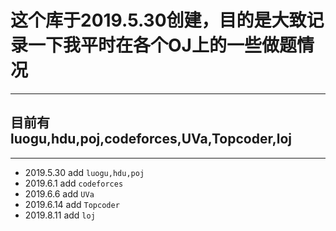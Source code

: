 # 这个库于2019.5.30创建，目的是大致记录一下我平时在各个OJ上的一些做题情况

---

## 目前有**luogu,hdu,poj,codeforces,UVa,Topcoder,loj**

---

- 2019.5.30 add `luogu,hdu,poj`
- 2019.6.1 add `codeforces`
- 2019.6.6 add `UVa`
- 2019.6.14 add `Topcoder`
- 2019.8.11 add `loj`
